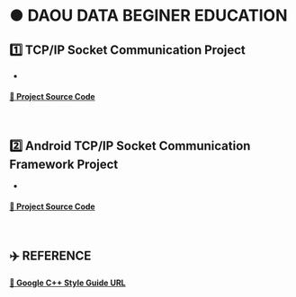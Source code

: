 # ● DAOU DATA BEGINER EDUCATION

## 1️⃣ TCP/IP Socket Communication Project

* 

#### [🚀 Project Source Code](https://github.com/ChangYeop-Yang/Study-C/tree/master/%5BC%2B%2B%5D%20Project/%5BProject%5D%201%20Week/ChatMFCApplication)

</br>

## 2️⃣ Android TCP/IP Socket Communication Framework Project

* 

#### [🚀 Project Source Code]()

</br>

## ✈️ REFERENCE

#### [🚀 Google C++ Style Guide URL](https://google.github.io/styleguide/cppguide.html#Enumerator_Names)
